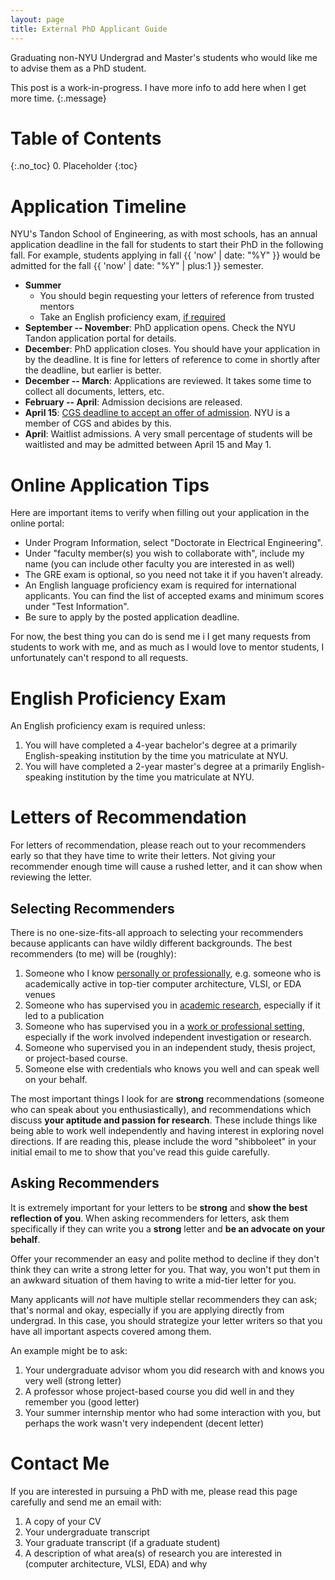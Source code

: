 ```yaml
---
layout: page
title: External PhD Applicant Guide
---
```


Graduating non-NYU Undergrad and Master's students who would like me to advise them as a PhD student.


This post is a work-in-progress. I have more info to add here when I get more time.
{:.message}

# Table of Contents
{:.no_toc}
0. Placeholder
{:toc}

# Application Timeline

NYU's Tandon School of Engineering, as with most schools, has an annual application deadline in the
fall for students to start their PhD in the following fall. For example, students applying in fall
{{ 'now' | date: "%Y" }} would be admitted for the fall {{ 'now' | date: "%Y" | plus:1 }}
semester.

* **Summer**
  * You should begin requesting your letters of reference from trusted mentors
  * Take an English proficiency exam, [if required](#english-proficiency-exam)
* **September -- November**: PhD application opens. Check the NYU Tandon application portal for
details.
* **December**: PhD application closes. You should have your application in by the deadline. It is
fine for letters of reference to come in shortly after the deadline, but earlier is better.
* **December -- March**: Applications are reviewed. It takes some time to collect all documents,
letters, etc.
* **February -- April**: Admission decisions are released.
* **April 15**: [CGS deadline to accept an offer of admission](https://cgsnet.org/resources/for-current-prospective-graduate-students/april-15-resolution).
NYU is a member of CGS and abides by this.
* **April**: Waitlist admissions. A very small percentage of students will be waitlisted and may be
admitted between April 15 and May 1.

# Online Application Tips

Here are important items to verify when filling out your application in the online portal:

* Under Program Information, select "Doctorate in Electrical Engineering".
* Under "faculty member(s) you wish to collaborate with", include my name (you can include other
faculty you are interested in as well)
* The GRE exam is optional, so you need not take it if you haven't already.
* An English language proficiency exam is required for international applicants. You can find the
list of accepted exams and minimum scores under "Test Information".
* Be sure to apply by the posted application deadline.


For now, the best thing you can do is send me 
i
I get many requests from students to work with me, and as much as I would love to mentor students, I unfortunately can't respond to all requests.

# English Proficiency Exam

An English proficiency exam is required unless:
1. You will have completed a 4-year bachelor's degree at a primarily English-speaking institution
by the time you matriculate at NYU.
2. You will have completed a 2-year master's degree at a primarily English-speaking institution by
the time you matriculate at NYU.

# Letters of Recommendation
For letters of recommendation, please reach out to your recommenders early so that they have time to
write their letters. Not giving your recommender enough time will cause a rushed letter, and it can
show when reviewing the letter.

## Selecting Recommenders
There is no one-size-fits-all approach to selecting your recommenders because applicants can have
wildly different backgrounds. The best recommenders (to me) will be (roughly):

1. Someone who I know <u>personally or professionally</u>, e.g. someone who is academically active in
top-tier computer architecture, VLSI, or EDA venues
2. Someone who has supervised you in <u>academic research</u>, especially if it led to a publication
3. Someone who has supervised you in a <u>work or professional setting</u>, especially if the work
involved independent investigation or research.
4. Someone who supervised you in an independent study, thesis project, or project-based course.
5. Someone else with credentials who knows you well and can speak well on your behalf.

The most important things I look for are **strong** recommendations (someone who can speak about you
enthusiastically), and recommendations which discuss **your aptitude and passion for research**.
These include things like being able to work well independently and having interest in exploring
novel directions. If are reading this, please include the word "shibboleet" in your initial email
to me to show that you've read this guide carefully.

## Asking Recommenders
It is extremely important for your letters to be **strong** and **show the best reflection of you**.
When asking recommenders for letters, ask them specifically if they can write you a **strong**
letter and **be an advocate on your behalf**.

Offer your recommender an easy and polite method to decline if they don't think they can write a
strong letter for you. That way, you won't put them in an awkward situation of them having to write
a mid-tier letter for you.

Many applicants will _not_ have multiple stellar recommenders they can ask; that's normal and okay,
especially if you are applying directly from undergrad. In this case, you should strategize your
letter writers so that you have all important aspects covered among them.

An example might be to ask:
1. Your undergraduate advisor whom you did research with and knows you very well (strong letter)
2. A professor whose project-based course you did well in and they remember you (good letter)
3. Your summer internship mentor who had some interaction with you, but perhaps the work wasn't very
independent (decent letter)

# Contact Me
If you are interested in pursuing a PhD with me, please read this page carefully and send me an
email with:

1. A copy of your CV
2. Your undergraduate transcript
3. Your graduate transcript (if a graduate student)
4. A description of what area(s) of research you are interested in (computer architecture, VLSI,
EDA) and why
